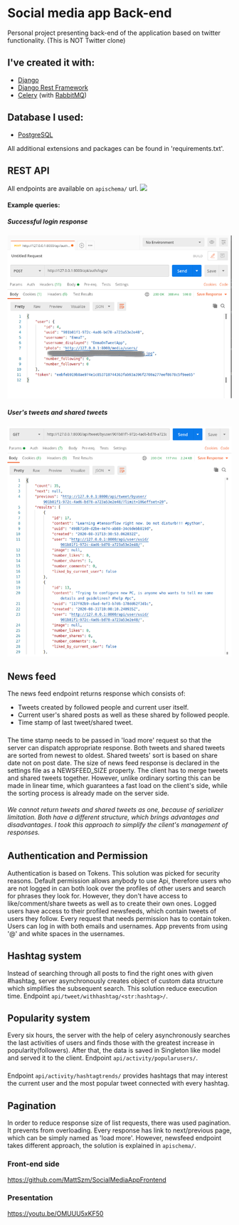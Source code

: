 # Social media app Back-end 
Personal project presenting back-end of the application based on twitter functionality. 
(This is NOT Twitter clone)
##  I've created it with:
 * [Django][djangolink]
 * [Django Rest Framework][restframeworklink]
 * [Celery][celerylink] (with [RabbitMQ][rabbitmqlink])
 
 ## Database I used:
 * [PostgreSQL][postgreslink]
 
 All additional extensions and packages can be found in 'requirements.txt'.
 
 ## REST API
 All endpoints are available on `apischema/` url.
 ![](media-readMe/api_schema.gif)
 
 #### Example queries:
 ##### Successful login response
 ![](media-readMe/login_success.png)
 
 ##### User's tweets and shared tweets
 ![](media-readMe/user_tweets.png)
  
  ## News feed
  The news feed endpoint returns response which consists of:
  * Tweets created by followed people and current user itself.
  * Current user's shared posts as well as these shared by followed people.
  * Time stamp of last tweet/shared tweet.
  ###
  The time stamp needs to be passed in 'load more' request so that the server can 
  dispatch appropriate response. Both tweets and shared tweets are sorted from newest to oldest.
  Shared tweets' sort is based on share date not on post date.
  The size of news feed response is declared in the settings file as a NEWSFEED_SIZE property.
  The client has to merge tweets and shared tweets together. However, 
  unlike ordinary sorting this can be made in linear time, which guarantees a fast load 
  on the client's side, while the sorting process is already made on the server side.
  ###### We cannot return tweets and shared tweets as one, because of serializer limitation. Both have a different structure, which brings advantages and disadvantages. I took this approach to simplify the client's management of responses.
 
   
  
  ## Authentication and Permission
  Authentication is based on Tokens.
  This solution was picked for security reasons.
  Default permission allows anybody to use Api, therefore
  users who are not logged in can both look over the 
  profiles of other users and search for phrases they look for.
  However, they don't have access to like/comment/share tweets 
  as well as to create their own ones.
  Logged users have access to their profiled newsfeeds, 
  which contain tweets of users they follow.
  Every request that needs permission has to contain token.
  Users can log in with both emails and usernames.
  App prevents from using '@' and white spaces in the usernames.
  
  ## Hashtag system
  Instead of searching through all posts to find the right ones with given #hashtag,
  server asynchronously creates object of custom data structure 
  which simplifies the subsequent search.
  This solution reduce execution time.
  Endpoint `api/tweet/withhashtag/<str:hashtag>/`.
  
  ## Popularity system
  Every six hours, the server with the help of celery asynchronously searches 
  the last activities of users and 
  finds those with the greatest increase in popularity(followers).
  After that, the data is saved in Singleton like model and 
  served it to the client.
  Endpoint `api/activity/popularusers/`.
  ###
  Endpoint `api/activity/hashtagtrends/` provides hashtags that may interest 
  the current user and the most popular tweet connected with every hashtag.
 
  ## Pagination
  In order to reduce response size of list requests, there was used pagination. 
  It prevents from overloading.
  Every response has link to next/previous page, which can be simply named as
  'load more'. 
  However, newsfeed endpoint takes different approach, the solution is 
  explained in `apischema/`.  
  
  ### Front-end side
  https://github.com/MattSzm/SocialMediaAppFrontend
  
  ### Presentation
  https://youtu.be/OMUUU5xKF50
  
 [restframeworklink]:https://www.django-rest-framework.org/
 [djangolink]:https://www.djangoproject.com/
 [celerylink]:https://docs.celeryproject.org/en/stable/
 [postgreslink]:https://www.postgresql.org/
 [rabbitmqlink]:https://www.rabbitmq.com/